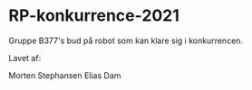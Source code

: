 # RP-konkurrence-2021

Gruppe B377's bud på robot som kan klare sig i konkurrencen.

Lavet af:

Morten Stephansen
Elias Dam